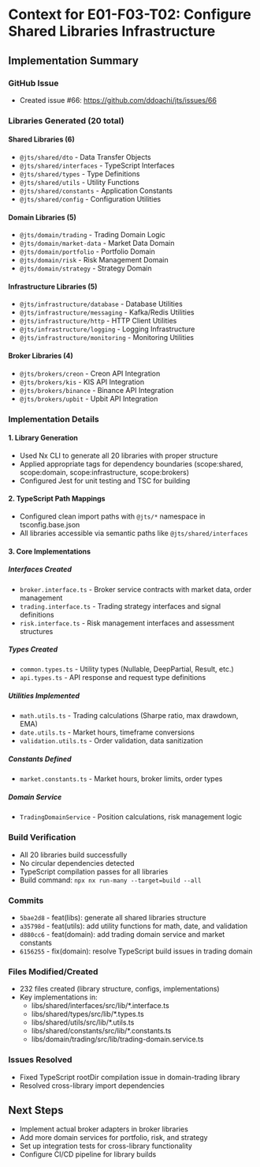 # Context for E01-F03-T02: Configure Shared Libraries Infrastructure

## Implementation Summary

### GitHub Issue
- Created issue #66: https://github.com/ddoachi/jts/issues/66

### Libraries Generated (20 total)

#### Shared Libraries (6)
- `@jts/shared/dto` - Data Transfer Objects
- `@jts/shared/interfaces` - TypeScript Interfaces
- `@jts/shared/types` - Type Definitions
- `@jts/shared/utils` - Utility Functions
- `@jts/shared/constants` - Application Constants
- `@jts/shared/config` - Configuration Utilities

#### Domain Libraries (5)
- `@jts/domain/trading` - Trading Domain Logic
- `@jts/domain/market-data` - Market Data Domain
- `@jts/domain/portfolio` - Portfolio Domain
- `@jts/domain/risk` - Risk Management Domain
- `@jts/domain/strategy` - Strategy Domain

#### Infrastructure Libraries (5)
- `@jts/infrastructure/database` - Database Utilities
- `@jts/infrastructure/messaging` - Kafka/Redis Utilities
- `@jts/infrastructure/http` - HTTP Client Utilities
- `@jts/infrastructure/logging` - Logging Infrastructure
- `@jts/infrastructure/monitoring` - Monitoring Utilities

#### Broker Libraries (4)
- `@jts/brokers/creon` - Creon API Integration
- `@jts/brokers/kis` - KIS API Integration
- `@jts/brokers/binance` - Binance API Integration
- `@jts/brokers/upbit` - Upbit API Integration

### Implementation Details

#### 1. Library Generation
- Used Nx CLI to generate all 20 libraries with proper structure
- Applied appropriate tags for dependency boundaries (scope:shared, scope:domain, scope:infrastructure, scope:brokers)
- Configured Jest for unit testing and TSC for building

#### 2. TypeScript Path Mappings
- Configured clean import paths with `@jts/*` namespace in tsconfig.base.json
- All libraries accessible via semantic paths like `@jts/shared/interfaces`

#### 3. Core Implementations

##### Interfaces Created
- `broker.interface.ts` - Broker service contracts with market data, order management
- `trading.interface.ts` - Trading strategy interfaces and signal definitions
- `risk.interface.ts` - Risk management interfaces and assessment structures

##### Types Created
- `common.types.ts` - Utility types (Nullable, DeepPartial, Result, etc.)
- `api.types.ts` - API response and request type definitions

##### Utilities Implemented
- `math.utils.ts` - Trading calculations (Sharpe ratio, max drawdown, EMA)
- `date.utils.ts` - Market hours, timeframe conversions
- `validation.utils.ts` - Order validation, data sanitization

##### Constants Defined
- `market.constants.ts` - Market hours, broker limits, order types

##### Domain Service
- `TradingDomainService` - Position calculations, risk management logic

### Build Verification
- All 20 libraries build successfully
- No circular dependencies detected
- TypeScript compilation passes for all libraries
- Build command: `npx nx run-many --target=build --all`

### Commits
- `5bae2d8` - feat(libs): generate all shared libraries structure
- `a35798d` - feat(utils): add utility functions for math, date, and validation
- `d880cc6` - feat(domain): add trading domain service and market constants
- `6156255` - fix(domain): resolve TypeScript build issues in trading domain

### Files Modified/Created
- 232 files created (library structure, configs, implementations)
- Key implementations in:
  - libs/shared/interfaces/src/lib/*.interface.ts
  - libs/shared/types/src/lib/*.types.ts
  - libs/shared/utils/src/lib/*.utils.ts
  - libs/shared/constants/src/lib/*.constants.ts
  - libs/domain/trading/src/lib/trading-domain.service.ts

### Issues Resolved
- Fixed TypeScript rootDir compilation issue in domain-trading library
- Resolved cross-library import dependencies

## Next Steps
- Implement actual broker adapters in broker libraries
- Add more domain services for portfolio, risk, and strategy
- Set up integration tests for cross-library functionality
- Configure CI/CD pipeline for library builds